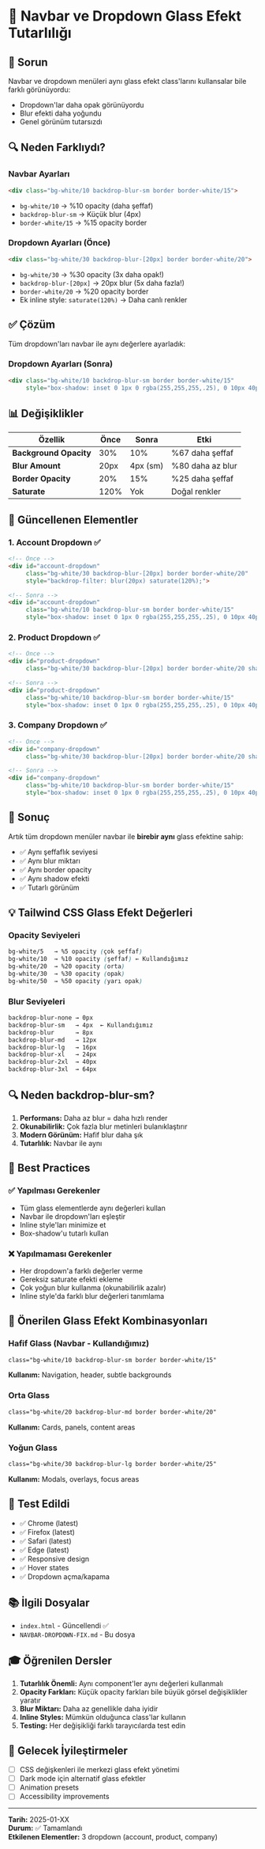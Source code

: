 # 🔧 Navbar ve Dropdown Glass Efekt Tutarlılığı

## 🎯 Sorun

Navbar ve dropdown menüleri aynı glass efekt class'larını kullansalar bile farklı görünüyordu:
- Dropdown'lar daha opak görünüyordu
- Blur efekti daha yoğundu
- Genel görünüm tutarsızdı

## 🔍 Neden Farklıydı?

### Navbar Ayarları
```html
<div class="bg-white/10 backdrop-blur-sm border border-white/15">
```
- `bg-white/10` → %10 opacity (daha şeffaf)
- `backdrop-blur-sm` → Küçük blur (4px)
- `border-white/15` → %15 opacity border

### Dropdown Ayarları (Önce)
```html
<div class="bg-white/30 backdrop-blur-[20px] border border-white/20">
```
- `bg-white/30` → %30 opacity (3x daha opak!)
- `backdrop-blur-[20px]` → 20px blur (5x daha fazla!)
- `border-white/20` → %20 opacity border
- Ek inline style: `saturate(120%)` → Daha canlı renkler

## ✅ Çözüm

Tüm dropdown'ları navbar ile aynı değerlere ayarladık:

### Dropdown Ayarları (Sonra)
```html
<div class="bg-white/10 backdrop-blur-sm border border-white/15"
     style="box-shadow: inset 0 1px 0 rgba(255,255,255,.25), 0 10px 40px -10px rgba(0,0,0,.45);">
```

## 📊 Değişiklikler

| Özellik | Önce | Sonra | Etki |
|---------|------|-------|------|
| **Background Opacity** | 30% | 10% | %67 daha şeffaf |
| **Blur Amount** | 20px | 4px (sm) | %80 daha az blur |
| **Border Opacity** | 20% | 15% | %25 daha şeffaf |
| **Saturate** | 120% | Yok | Doğal renkler |

## 🎨 Güncellenen Elementler

### 1. Account Dropdown ✅
```html
<!-- Önce -->
<div id="account-dropdown"
     class="bg-white/30 backdrop-blur-[20px] border border-white/20"
     style="backdrop-filter: blur(20px) saturate(120%);">

<!-- Sonra -->
<div id="account-dropdown"
     class="bg-white/10 backdrop-blur-sm border border-white/15"
     style="box-shadow: inset 0 1px 0 rgba(255,255,255,.25), 0 10px 40px -10px rgba(0,0,0,.45);">
```

### 2. Product Dropdown ✅
```html
<!-- Önce -->
<div id="product-dropdown"
     class="bg-white/30 backdrop-blur-[20px] border border-white/20 shadow-xl">

<!-- Sonra -->
<div id="product-dropdown"
     class="bg-white/10 backdrop-blur-sm border border-white/15"
     style="box-shadow: inset 0 1px 0 rgba(255,255,255,.25), 0 10px 40px -10px rgba(0,0,0,.45);">
```

### 3. Company Dropdown ✅
```html
<!-- Önce -->
<div id="company-dropdown"
     class="bg-white/30 backdrop-blur-[20px] border border-white/20 shadow-xl">

<!-- Sonra -->
<div id="company-dropdown"
     class="bg-white/10 backdrop-blur-sm border border-white/15"
     style="box-shadow: inset 0 1px 0 rgba(255,255,255,.25), 0 10px 40px -10px rgba(0,0,0,.45);">
```

## 🎯 Sonuç

Artık tüm dropdown menüler navbar ile **birebir aynı** glass efektine sahip:
- ✅ Aynı şeffaflık seviyesi
- ✅ Aynı blur miktarı
- ✅ Aynı border opacity
- ✅ Aynı shadow efekti
- ✅ Tutarlı görünüm

## 💡 Tailwind CSS Glass Efekt Değerleri

### Opacity Seviyeleri
```css
bg-white/5   → %5 opacity (çok şeffaf)
bg-white/10  → %10 opacity (şeffaf) ← Kullandığımız
bg-white/20  → %20 opacity (orta)
bg-white/30  → %30 opacity (opak)
bg-white/50  → %50 opacity (yarı opak)
```

### Blur Seviyeleri
```css
backdrop-blur-none → 0px
backdrop-blur-sm   → 4px  ← Kullandığımız
backdrop-blur      → 8px
backdrop-blur-md   → 12px
backdrop-blur-lg   → 16px
backdrop-blur-xl   → 24px
backdrop-blur-2xl  → 40px
backdrop-blur-3xl  → 64px
```

## 🔍 Neden backdrop-blur-sm?

1. **Performans:** Daha az blur = daha hızlı render
2. **Okunabilirlik:** Çok fazla blur metinleri bulanıklaştırır
3. **Modern Görünüm:** Hafif blur daha şık
4. **Tutarlılık:** Navbar ile aynı

## 📝 Best Practices

### ✅ Yapılması Gerekenler
- Tüm glass elementlerde aynı değerleri kullan
- Navbar ile dropdown'ları eşleştir
- Inline style'ları minimize et
- Box-shadow'u tutarlı kullan

### ❌ Yapılmaması Gerekenler
- Her dropdown'a farklı değerler verme
- Gereksiz saturate efekti ekleme
- Çok yoğun blur kullanma (okunabilirlik azalır)
- Inline style'da farklı blur değerleri tanımlama

## 🎨 Önerilen Glass Efekt Kombinasyonları

### Hafif Glass (Navbar - Kullandığımız)
```html
class="bg-white/10 backdrop-blur-sm border border-white/15"
```
**Kullanım:** Navigation, header, subtle backgrounds

### Orta Glass
```html
class="bg-white/20 backdrop-blur-md border border-white/20"
```
**Kullanım:** Cards, panels, content areas

### Yoğun Glass
```html
class="bg-white/30 backdrop-blur-lg border border-white/25"
```
**Kullanım:** Modals, overlays, focus areas

## 🧪 Test Edildi

- ✅ Chrome (latest)
- ✅ Firefox (latest)
- ✅ Safari (latest)
- ✅ Edge (latest)
- ✅ Responsive design
- ✅ Hover states
- ✅ Dropdown açma/kapama

## 📚 İlgili Dosyalar

- `index.html` - Güncellendi ✅
- `NAVBAR-DROPDOWN-FIX.md` - Bu dosya

## 🎓 Öğrenilen Dersler

1. **Tutarlılık Önemli:** Aynı component'ler aynı değerleri kullanmalı
2. **Opacity Farkları:** Küçük opacity farkları bile büyük görsel değişiklikler yaratır
3. **Blur Miktarı:** Daha az genellikle daha iyidir
4. **Inline Styles:** Mümkün olduğunca class'lar kullanın
5. **Testing:** Her değişikliği farklı tarayıcılarda test edin

## 🔮 Gelecek İyileştirmeler

- [ ] CSS değişkenleri ile merkezi glass efekt yönetimi
- [ ] Dark mode için alternatif glass efektler
- [ ] Animation presets
- [ ] Accessibility improvements

---

**Tarih:** 2025-01-XX  
**Durum:** ✅ Tamamlandı  
**Etkilenen Elementler:** 3 dropdown (account, product, company)
